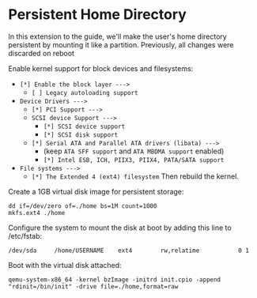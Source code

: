 # Persistent Home Directory
In this extension to the guide, we'll make the user's home directory persistent by mounting it like a partition.
Previously, all changes were discarded on reboot

Enable kernel support for block devices and filesystems:
- `[*] Enable the block layer --->`
  - `[ ] Legacy autoloading support`
- `Device Drivers --->`
  - `[*] PCI Support --->`
  - `SCSI device Support --->`
    - `[*] SCSI device support`
    - `[*] SCSI disk support`
  - `[*] Serial ATA and Parallel ATA drivers (libata) --->`
    - (keep `ATA SFF support` and `ATA MBDMA support` enabled)
    - `[*] Intel ESB, ICH, PIIX3, PIIX4, PATA/SATA support`
- `File systems --->`
  - `[*] The Extended 4 (ext4) filesystem`
Then rebuild the kernel.

Create a 1GB virtual disk image for persistent storage:
```
dd if=/dev/zero of=./home bs=1M count=1000
mkfs.ext4 ./home
```

Configure the system to mount the disk at boot by adding this line to /etc/fstab:
```
/dev/sda     /home/USERNAME    ext4        rw,relatime           0 1
```

Boot with the virtual disk attached:
```
qemu-system-x86_64 -kernel bzImage -initrd init.cpio -append "rdinit=/bin/init" -drive file=./home,format=raw
```
